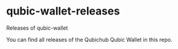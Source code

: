 # qubic-wallet-releases
Releases of qubic-wallet

You can find all releases of the Qubichub Qubic Wallet in this repo.
